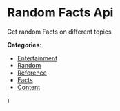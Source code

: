 # Random Facts Api


Get random Facts on different topics



**Categories**:
- [Entertainment](https://github.com/apis-list/apis-list#entertainment)
- [Random](https://github.com/apis-list/apis-list#random)
- [Reference](https://github.com/apis-list/apis-list#reference)
- [Facts](https://github.com/apis-list/apis-list#facts)
- [Content](https://github.com/apis-list/apis-list#content)



)




